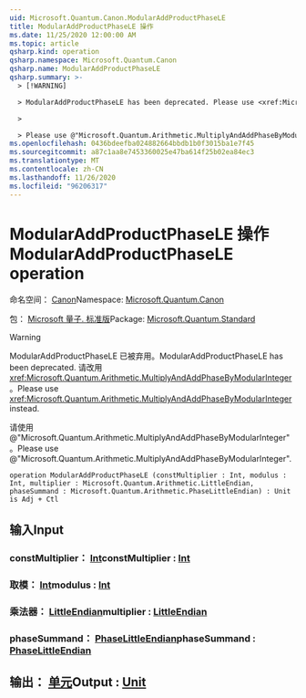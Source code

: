 ```yaml
---
uid: Microsoft.Quantum.Canon.ModularAddProductPhaseLE
title: ModularAddProductPhaseLE 操作
ms.date: 11/25/2020 12:00:00 AM
ms.topic: article
qsharp.kind: operation
qsharp.namespace: Microsoft.Quantum.Canon
qsharp.name: ModularAddProductPhaseLE
qsharp.summary: >-
  > [!WARNING]

  > ModularAddProductPhaseLE has been deprecated. Please use <xref:Microsoft.Quantum.Arithmetic.MultiplyAndAddPhaseByModularInteger> instead.

  >

  > Please use @"Microsoft.Quantum.Arithmetic.MultiplyAndAddPhaseByModularInteger".
ms.openlocfilehash: 0436bdeefba024882664bbdb1b0f3015ba1e7f45
ms.sourcegitcommit: a87c1aa8e7453360025e47ba614f25b02ea84ec3
ms.translationtype: MT
ms.contentlocale: zh-CN
ms.lasthandoff: 11/26/2020
ms.locfileid: "96206317"
---
```

# <a name="modularaddproductphasele-operation"></a><span data-ttu-id="3defd-102">ModularAddProductPhaseLE 操作</span><span class="sxs-lookup"><span data-stu-id="3defd-102">ModularAddProductPhaseLE operation</span></span>

<span data-ttu-id="3defd-103">命名空间： [Canon](xref:Microsoft.Quantum.Canon)</span><span class="sxs-lookup"><span data-stu-id="3defd-103">Namespace: [Microsoft.Quantum.Canon](xref:Microsoft.Quantum.Canon)</span></span>

<span data-ttu-id="3defd-104">包： [Microsoft 量子. 标准版](https://nuget.org/packages/Microsoft.Quantum.Standard)</span><span class="sxs-lookup"><span data-stu-id="3defd-104">Package: [Microsoft.Quantum.Standard](https://nuget.org/packages/Microsoft.Quantum.Standard)</span></span>


> [!WARNING]
> <span data-ttu-id="3defd-105">ModularAddProductPhaseLE 已被弃用。</span><span class="sxs-lookup"><span data-stu-id="3defd-105">ModularAddProductPhaseLE has been deprecated.</span></span> <span data-ttu-id="3defd-106">请改用 <xref:Microsoft.Quantum.Arithmetic.MultiplyAndAddPhaseByModularInteger>。</span><span class="sxs-lookup"><span data-stu-id="3defd-106">Please use <xref:Microsoft.Quantum.Arithmetic.MultiplyAndAddPhaseByModularInteger> instead.</span></span>
>
> <span data-ttu-id="3defd-107">请使用 @"Microsoft.Quantum.Arithmetic.MultiplyAndAddPhaseByModularInteger"。</span><span class="sxs-lookup"><span data-stu-id="3defd-107">Please use @"Microsoft.Quantum.Arithmetic.MultiplyAndAddPhaseByModularInteger".</span></span>



```qsharp
operation ModularAddProductPhaseLE (constMultiplier : Int, modulus : Int, multiplier : Microsoft.Quantum.Arithmetic.LittleEndian, phaseSummand : Microsoft.Quantum.Arithmetic.PhaseLittleEndian) : Unit is Adj + Ctl
```


## <a name="input"></a><span data-ttu-id="3defd-108">输入</span><span class="sxs-lookup"><span data-stu-id="3defd-108">Input</span></span>

### <a name="constmultiplier--int"></a><span data-ttu-id="3defd-109">constMultiplier： [Int](xref:microsoft.quantum.lang-ref.int)</span><span class="sxs-lookup"><span data-stu-id="3defd-109">constMultiplier : [Int](xref:microsoft.quantum.lang-ref.int)</span></span>




### <a name="modulus--int"></a><span data-ttu-id="3defd-110">取模： [Int](xref:microsoft.quantum.lang-ref.int)</span><span class="sxs-lookup"><span data-stu-id="3defd-110">modulus : [Int](xref:microsoft.quantum.lang-ref.int)</span></span>




### <a name="multiplier--littleendian"></a><span data-ttu-id="3defd-111">乘法器： [LittleEndian](xref:Microsoft.Quantum.Arithmetic.LittleEndian)</span><span class="sxs-lookup"><span data-stu-id="3defd-111">multiplier : [LittleEndian](xref:Microsoft.Quantum.Arithmetic.LittleEndian)</span></span>




### <a name="phasesummand--phaselittleendian"></a><span data-ttu-id="3defd-112">phaseSummand： [PhaseLittleEndian](xref:Microsoft.Quantum.Arithmetic.PhaseLittleEndian)</span><span class="sxs-lookup"><span data-stu-id="3defd-112">phaseSummand : [PhaseLittleEndian](xref:Microsoft.Quantum.Arithmetic.PhaseLittleEndian)</span></span>





## <a name="output--unit"></a><span data-ttu-id="3defd-113">输出： [单元](xref:microsoft.quantum.lang-ref.unit)</span><span class="sxs-lookup"><span data-stu-id="3defd-113">Output : [Unit](xref:microsoft.quantum.lang-ref.unit)</span></span>

